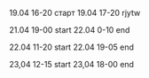 19.04 16-20 старт
19.04 17-20 rjytw

21.04 19-00 start
22.04 0-10 end

22.04 11-20 start
22.04 19-05 end

23,04 12-15 start
23,04 18-00 end